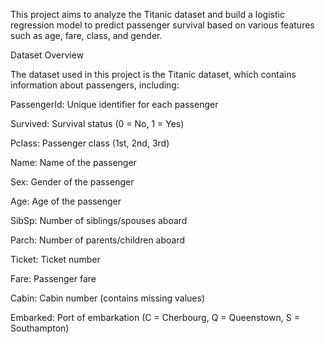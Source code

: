This project aims to analyze the Titanic dataset and build a logistic regression model to predict passenger survival based on various features such as age, fare, class, and gender.

Dataset Overview

The dataset used in this project is the Titanic dataset, which contains information about passengers, including:

PassengerId: Unique identifier for each passenger

Survived: Survival status (0 = No, 1 = Yes)

Pclass: Passenger class (1st, 2nd, 3rd)

Name: Name of the passenger

Sex: Gender of the passenger

Age: Age of the passenger

SibSp: Number of siblings/spouses aboard

Parch: Number of parents/children aboard

Ticket: Ticket number

Fare: Passenger fare

Cabin: Cabin number (contains missing values)

Embarked: Port of embarkation (C = Cherbourg, Q = Queenstown, S = Southampton)
